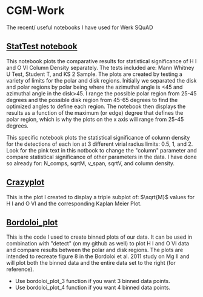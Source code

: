 # CGM-Work
The recent/ useful notebooks I have used for Werk SQuAD

## [StatTest notebook](/stattest_ColDen.ipynb)

This notebook plots the comparative results for statistical significance of H I and O VI Column Density separately. The tests included are: Mann Whitney U Test, Student T, and KS 2 Sample. The plots are created by testing a variety of limits for the polar and disk regions. Initially we separated the disk and polar regions by polar being where the azimuthal angle is <45 and azimuthal angle in the disk>45. I range the possible polar region from 25-45 degrees and the possible disk region from 45-65 degrees to find the optimized angles to define each region. The notebook then displays the results as a function of the maximum (or edge) degree that defines the polar region, which is why the plots on the x axis will range from 25-45 degrees.

This specific notebook plots the statistical significance of column density for the detections of each ion at 3 different virial radius limits: 0.5, 1, and 2. Look for the pink text in this notbook to change the "column" parameter and compare statistical significance of other parameters in the data. I have done so already for: N_comps, sqrtM, v_span, sqrtV, and column density.

## [Crazyplot](/crazyplot.ipynb)

This is the plot I created to display a triple subplot of: $\sqrt{M}$ values for H I and O VI and the corresponding Kaplan Meier Plot.

## [Bordoloi_plot](/bordoloi_plot.py)
This is the code I used to create binned plots of our data. It can be used in combination with "detect" (on my github as well) to plot H I and O VI data and compare results between the polar and disk regions. The plots are intended to recreate figure 8 in the Bordoloi et al. 2011 study on Mg II and will plot both the binned data and the entire data set to the right (for reference).
- Use bordoloi_plot_3 function if you want 3 binned data points.
- Use bordoloi_plot_4 function if you want 4 binned data points.
